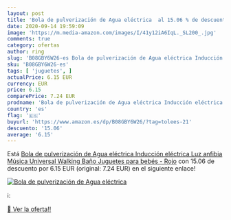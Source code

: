 ```yaml
---
layout: post
title: 'Bola de pulverización de Agua eléctrica  al 15.06 % de descuento'
date: 2020-09-14 19:59:09
image: 'https://m.media-amazon.com/images/I/41y12iA6IqL._SL200_.jpg'
comments: true
category: ofertas
author: ring
slug: 'B08GBY6W26-es Bola de pulverización de Agua eléctrica Inducción...'
sku: 'B08GBY6W26-es'
tags: [ 'juguetes', ]
actualPrice: 6.15 EUR
currency: EUR
price: 6.15
comparePrice: 7.24 EUR
prodname: 'Bola de pulverización de Agua eléctrica Inducción eléctrica Luz anfibia Música Universal Walking Baño Juguetes para bebés - Rojo'
country: 'es'
flag: '🇪🇸'
buyurl: 'https://www.amazon.es/dp/B08GBY6W26/?tag=tolees-21'
descuento: '15.06'
average: '6.15'
---
```


Está [Bola de pulverización de Agua eléctrica Inducción eléctrica Luz anfibia Música Universal Walking Baño Juguetes para bebés - Rojo](https://www.amazon.es/dp/B08GBY6W26/?tag=tolees-21) con 15.06 de descuento por 6.15 EUR (original: 7.24 EUR) en el siguiente enlace!

[![Bola de pulverización de Agua eléctrica ](https://m.media-amazon.com/images/I/41y12iA6IqL._SL200_.jpg)](https://www.amazon.es/dp/B08GBY6W26/?tag=tolees-21)

ℹ️:


[🛒 Ver la oferta!!](https://www.amazon.es/dp/B08GBY6W26/?tag=tolees-21)
